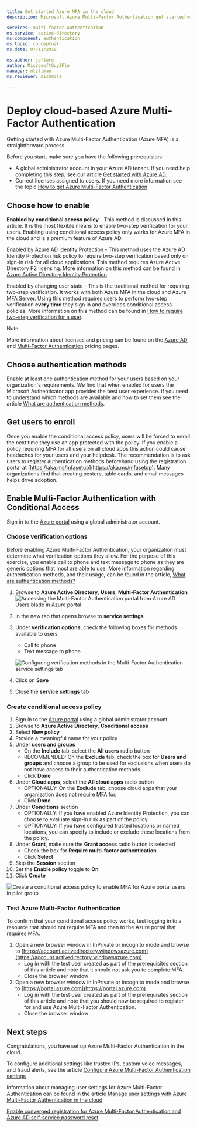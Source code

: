 ```yaml
---
title: Get started Azure MFA in the cloud
description: Microsoft Azure Multi-Factor Authentication get started with conditional access

services: multi-factor-authentication
ms.service: active-directory
ms.component: authentication
ms.topic: conceptual
ms.date: 07/11/2018

ms.author: joflore
author: MicrosoftGuyJFlo
manager: mtillman
ms.reviewer: michmcla

---
```

# Deploy cloud-based Azure Multi-Factor Authentication

Getting started with Azure Multi-Factor Authentication (Azure MFA) is a straightforward process.

Before you start, make sure you have the following prerequisites:

* A global administrator account in your Azure AD tenant. If you need help completing this step, see our article [Get started with Azure AD](../get-started-azure-ad.md).
* Correct licenses assigned to users. If you need more information see the topic [How to get Azure Multi-Factor Authentication](concept-mfa-licensing.md).

## Choose how to enable

**Enabled by conditional access policy** - This method is discussed in this article. It is the most flexible means to enable two-step verification for your users. Enabling using conditional access policy only works for Azure MFA in the cloud and is a premium feature of Azure AD.

Enabled by Azure AD Identity Protection - This method uses the Azure AD Identity Protection risk policy to require two-step verification based only on sign-in risk for all cloud applications. This method requires Azure Active Directory P2 licensing. More information on this method can be found in [Azure Active Directory Identity Protection](../identity-protection/overview.md#risky-sign-ins).

Enabled by changing user state - This is the traditional method for requiring two-step verification. It works with both Azure MFA in the cloud and Azure MFA Server. Using this method requires users to perform two-step verification **every time** they sign in and overrides conditional access policies. More information on this method can be found in [How to require two-step verification for a user](howto-mfa-userstates.md).

> [!Note]
> More information about licenses and pricing can be found on the [Azure AD](https://azure.microsoft.com/pricing/details/active-directory/
) and [Multi-Factor Authentication](https://azure.microsoft.com/pricing/details/multi-factor-authentication/) pricing pages.

## Choose authentication methods

Enable at least one authentication method for your users based on your organization's requirements. We find that when enabled for users the Microsoft Authenticator app provides the best user experience. If you need to understand which methods are available and how to set them see the article [What are authentication methods](concept-authentication-methods.md).

## Get users to enroll

Once you enable the conditional access policy, users will be forced to enroll the next time they use an app protected with the policy. If you enable a policy requiring MFA for all users on all cloud apps this action could cause headaches for your users and your helpdesk. The recommendation is to ask users to register authentication methods beforehand using the registration portal at [https://aka.ms/mfasetup](https://aka.ms/mfasetup). Many organizations find that creating posters, table cards, and email messages helps drive adoption.

## Enable Multi-Factor Authentication with Conditional Access

Sign in to the [Azure portal](https://portal.azure.com) using a global administrator account.

### Choose verification options

Before enabling Azure Multi-Factor Authentication, your organization must determine what verification options they allow. For the purpose of this exercise, you enable call to phone and text message to phone as they are generic options that most are able to use. More information regarding authentication methods, and their usage, can be found in the article, [What are authentication methods?](concept-authentication-methods.md)

1. Browse to **Azure Active Directory**, **Users**, **Multi-Factor Authentication**
   ![Accessing the Multi-Factor Authentication portal from Azure AD Users blade in Azure portal](media/howto-mfa-getstarted/users-mfa.png) 
2. In the new tab that opens browse to **service settings**
3. Under **verification options**, check the following boxes for methods available to users
   * Call to phone
   * Text message to phone

   ![Configuring verification methods in the Multi-Factor Authentication service settings tab](media/howto-mfa-getstarted/mfa-servicesettings-verificationoptions.png)

4. Click on **Save**
5. Close the **service settings** tab

### Create conditional access policy

1. Sign in to the [Azure portal](https://portal.azure.com) using a global administrator account.
1. Browse to **Azure Active Directory**, **Conditional access**
1. Select **New policy**
1. Provide a meaningful name for your policy
1. Under **users and groups**
   * On the **Include** tab, select the **All users** radio button
   * RECOMMENDED: On the **Exclude** tab, check the box for **Users and groups** and choose a group to be used for exclusions when users do not have access to their authentication methods.
   * Click **Done**
1. Under **Cloud apps**, select the **All cloud apps** radio button
   * OPTIONALLY: On the **Exclude** tab, choose cloud apps that your organization does not require MFA for.
   * Click **Done**
1. Under **Conditions** section
   * OPTIONALLY: If you have enabled Azure Identity Protection, you can choose to evaluate sign-in risk as part of the policy.
   * OPTIONALLY: If you have configured trusted locations or named locations, you can specify to include or exclude those locations from the policy.
1. Under **Grant**, make sure the **Grant access** radio button is selected
    * Check the box for **Require multi-factor authentication**
    * Click **Select**
1. Skip the **Session** section
1. Set the **Enable policy** toggle to **On**
1. Click **Create**

![Create a conditional access policy to enable MFA for Azure portal users in pilot group](media/howto-mfa-getstarted/conditionalaccess-newpolicy.png)

### Test Azure Multi-Factor Authentication

To confirm that your conditional access policy works, test logging in to a resource that should not require MFA and then to the Azure portal that requires MFA.

1. Open a new browser window in InPrivate or incognito mode and browse to [https://account.activedirectory.windowsazure.com](https://account.activedirectory.windowsazure.com).
   * Log in with the test user created as part of the prerequisites section of this article and note that it should not ask you to complete MFA.
   * Close the browser window
2. Open a new browser window in InPrivate or incognito mode and browse to [https://portal.azure.com](https://portal.azure.com).
   * Log in with the test user created as part of the prerequisites section of this article and note that you should now be required to register for and use Azure Multi-Factor Authentication.
   * Close the browser window

## Next steps

Congratulations, you have set up Azure Multi-Factor Authentication in the cloud.

To configure additional settings like trusted IPs, custom voice messages, and fraud alerts, see the article [Configure Azure Multi-Factor Authentication settings](howto-mfa-mfasettings.md)

Information about managing user settings for Azure Multi-Factor Authentication can be found in the article [Manage user settings with Azure Multi-Factor Authentication in the cloud](howto-mfa-userdevicesettings.md)

[Enable converged registration for Azure Multi-Factor Authentication and Azure AD self-service password reset](concept-registration-mfa-sspr-converged.md)
